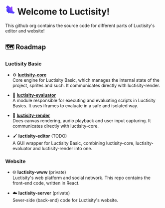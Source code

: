 # <img src="https://github.com/Luctisity/.github/blob/main/profile/luctisity-small.png" alt="L" height="32" /> Welcome to Luctisity!
This github org contains the source code for different parts of Luctisity's editor and website!

## 🗺️ Roadmap
### Luctisity Basic
- ⚙️ **[luctisity-core](https://github.com/Luctisity/luctisity-basic-core) <br/>**
Core engine for Luctisity Basic, which manages the internal state of the project, sprites and such. It communicates directly with luctisity-render.

- 📜 **[luctisity-evaluator](https://github.com/Luctisity/luctisity-evaluator) <br/>**
A module responsible for executing and evaluating scripts in Luctisity Basics. It uses iframes to evaluate in a safe and isolated way.

- 🎥 **[luctisity-render](https://github.com/Luctisity/luctisity-basic-render)** <br/>
Does canvas rendering, audio playback and user input capturing. It communicates directly with luctisity-core.

- 🖌️ **luctisity-editor** (TODO) <br/>
A GUI wrapper for Luctisity Basic, combining luctisity-core, luctisity-evaluator and luctisity-render into one.

### Website
- 🌐 **luctisity-www** (private) <br/>
Luctisity's web platform and social network. This repo contains the front-end code, written in React.

- ☁️ **luctisity-server** (private) <br/>
Sever-side (back-end) code for Luctisity's website.
